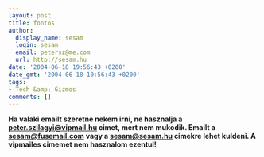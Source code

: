 ```yaml
---
layout: post
title: fontos
author:
  display_name: sesam
  login: sesam
  email: petersz@me.com
  url: http://sesam.hu
date: '2004-06-18 19:56:43 +0200'
date_gmt: '2004-06-18 10:56:43 +0200'
tags:
- Tech &amp; Gizmos
comments: []
---
```


**Ha valaki emailt szeretne nekem irni, ne hasznalja a peter.szilagyi@vipmail.hu cimet, mert nem mukodik. Emailt a sesam@fusemail.com vagy a sesam@sesam.hu cimekre lehet kuldeni. A vipmailes cimemet nem hasznalom ezentul!**
